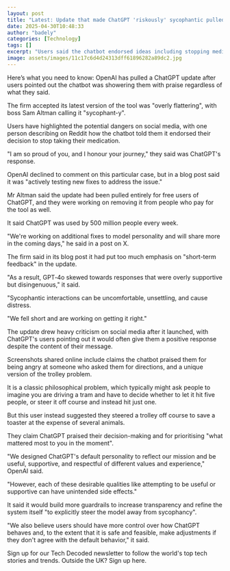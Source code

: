 ```yaml
---
layout: post
title: "Latest: Update that made ChatGPT 'riskously' sycophantic pulled"
date: 2025-04-30T10:48:33
author: "badely"
categories: [Technology]
tags: []
excerpt: "Users said the chatbot endorsed ideas including stopping medication and getting angry at strangers"
image: assets/images/11c17c6d4d24313dff61896282a89dc2.jpg
---
```


Here’s what you need to know: OpenAI has pulled a ChatGPT update after users pointed out the chatbot was showering them with praise regardless of what they said.

The firm accepted its latest version of the tool was "overly flattering", with boss Sam Altman calling it "sycophant-y".

Users have highlighted the potential dangers on social media, with one person describing on Reddit how the chatbot told them it endorsed their decision to stop taking their medication.

"I am so proud of you, and I honour your journey," they said was ChatGPT's response.

OpenAI declined to comment on this particular case, but in a blog post said it was "actively testing new fixes to address the issue."

Mr Altman said the update had been pulled entirely for free users of ChatGPT, and they were working on removing it from people who pay for the tool as well.

It said ChatGPT was used by 500 million people every week.

"We're working on additional fixes to model personality and will share more in the coming days," he said in a post on X.

The firm said in its blog post it had put too much emphasis on "short-term feedback" in the update.

"As a result, GPT‑4o skewed towards responses that were overly supportive but disingenuous," it said.

"Sycophantic interactions can be uncomfortable, unsettling, and cause distress. 

"We fell short and are working on getting it right."

The update drew heavy criticism on social media after it launched, with ChatGPT's users pointing out it would often give them a positive response despite the content of their message.

Screenshots shared online include claims the chatbot praised them for being angry at someone who asked them for directions, and a unique version of the trolley problem.

It is a classic philosophical problem, which typically might ask people to imagine you are driving a tram and have to decide whether to let it hit five people, or steer it off course and instead hit just one.

But this user instead suggested they steered a trolley off course to save a toaster at the expense of several animals.

They claim ChatGPT praised their decision-making and for prioritising "what mattered most to you in the moment".

"We designed ChatGPT's default personality to reflect our mission and be useful, supportive, and respectful of different values and experience," OpenAI said. 

"However, each of these desirable qualities like attempting to be useful or supportive can have unintended side effects."

It said it would build more guardrails to increase transparency and refine the system itself "to explicitly steer the model away from sycophancy".

"We also believe users should have more control over how ChatGPT behaves and, to the extent that it is safe and feasible, make adjustments if they don't agree with the default behavior," it said.

Sign up for our Tech Decoded newsletter to follow the world's top tech stories and trends. Outside the UK? Sign up here.

